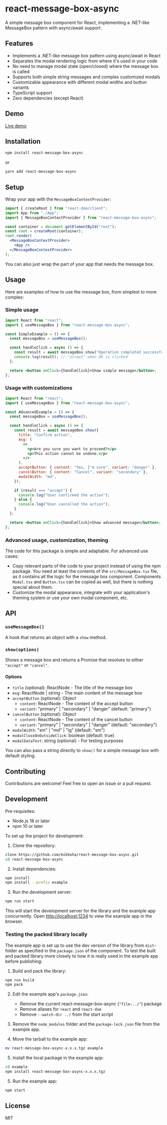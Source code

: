 # react-message-box-async

A simple message box component for React, implementing a .NET-like MessageBox pattern with async/await support.

## Features

- Implements a .NET-like message box pattern using async/await in React
- Separates the modal rendering logic from where it's used in your code
- No need to manage modal state (open/closed) where the message box is called
- Supports both simple string messages and complex customized modals
- Customizable appearance with different modal widths and button variants
- TypeScript support
- Zero dependencies (except React)

## Demo

[Live demo](https://mikkoha.github.io/react-message-box-async/)

## Installation

```bash
npm install react-message-box-async
```

or

```bash
yarn add react-message-box-async
```

## Setup

Wrap your app with the `MessageBoxContextProvider`:

```jsx
import { createRoot } from "react-dom/client";
import App from "./App";
import { MessageBoxContextProvider } from "react-message-box-async";

const container = document.getElementById("root");
const root = createRoot(container);
root.render(
  <MessageBoxContextProvider>
    <App />
  </MessageBoxContextProvider>
);
```

You can also just wrap the part of your app that needs the message box.

## Usage

Here are examples of how to use the message box, from simplest to more complex:

### Simple usage

```jsx
import React from "react";
import { useMessageBox } from "react-message-box-async";

const SimpleExample = () => {
  const messageBox = useMessageBox();

  const handleClick = async () => {
    const result = await messageBox.show("Operation completed successfully.");
    console.log(result); // "accept" when OK is clicked
  };

  return <button onClick={handleClick}>Show simple message</button>;
};
```

### Usage with customizations

```jsx
import React from "react";
import { useMessageBox } from "react-message-box-async";

const AdvancedExample = () => {
  const messageBox = useMessageBox();

  const handleClick = async () => {
    const result = await messageBox.show({
      title: "Confirm action",
      msg: (
        <>
          <p>Are you sure you want to proceed?</p>
          <p>This action cannot be undone.</p>
        </>
      ),
      acceptButton: { content: "Yes, I'm sure", variant: "danger" },
      cancelButton: { content: "Cancel", variant: "secondary" },
      modalWidth: "md",
    });

    if (result === "accept") {
      console.log("User confirmed the action");
    } else {
      console.log("User cancelled the action");
    }
  };

  return <button onClick={handleClick}>Show advanced message</button>;
};
```

### Advanced usage, customization, theming

The code for this package is simple and adaptable. For advanced use cases:

- Copy relevant parts of the code to your project instead of using the npm package. You need at least the contents of the `src/MessageBox.tsx` file, as it contains all the logic for the message box component. Components `Modal.tsx` and `Button.tsx` can be copied as well, but there is nothing special about them.
- Customize the modal appearance, integrate with your application's theming system or use your own modal component, etc.

## API

### `useMessageBox()`

A hook that returns an object with a `show` method.

### `show(options)`

Shows a message box and returns a Promise that resolves to either `"accept"` or `"cancel"`.

#### Options

- `title` (optional): ReactNode - The title of the message box
- `msg`: ReactNode | string - The main content of the message box
- `acceptButton` (optional): Object
  - `content`: ReactNode - The content of the accept button
  - `variant`: "primary" | "secondary" | "danger" (default: "primary")
- `cancelButton` (optional): Object
  - `content`: ReactNode - The content of the cancel button
  - `variant`: "primary" | "secondary" | "danger" (default: "secondary")
- `modalWidth`: "sm" | "md" | "lg" (default: "sm")
- `modalCloseOnOutsideClick`: boolean (default: true)
- `modalDataTest`: string (optional) - For testing purposes

You can also pass a string directly to `show()` for a simple message box with default styling.

## Contributing

Contributions are welcome! Feel free to open an issue or a pull request.

## Development

Pre-requisites:

- Node.js 18 or later
- npm 10 or later

To set up the project for development:

1. Clone the repository:

```bash
clone https://github.com/mikkoha/react-message-box-async.git
cd react-message-box-async
```

2. Install dependencies:

```bash
npm install
npm install --prefix example
```

3. Run the development server:

```bash
npm run start
```

This will start the development server for the library and the example app concurrently. Open [http://localhost:1234](http://localhost:1234) to view the example app in the browser.

### Testing the packed library locally

The example app is set up to use the dev version of the library from `dist`-folder as specified in the `package.json` of the component.
To test the built and packed library more closely to how it is really used in the example app before publishing:

1. Build and pack the library:

```bash
npm run build
npm pack
```

2. Edit the example app's `package.json`:

   - Remove the current react-message-box-async (`"file:../"`) package
   - Remove aliases for `react` and `react-dom`
   - Remove `--watch-dir ../` from the start script

3. Remove the `node_modules` folder and the `package-lock.json` file from the example app.

4. Move the tarball to the example app:

```bash
mv react-message-box-async-x.x.x.tgz example
```

5. Install the local package in the example app:

```bash
cd example
npm install react-message-box-async-x.x.x.tgz
```

5. Run the example app:

```bash
npm start
```

## License

MIT
